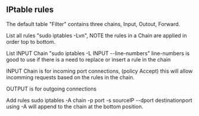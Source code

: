 ## IPtable rules

The default table "Filter" contains three chains, Input, Outout, Forward.

List all rules "sudo iptables -Lvn", NOTE the rules in a Chain are applied in order top to bottom.

List INPUT Chain "sudo iptables -L INPUT --line-numbers" line-numbers is good to use if there is a need to replace or insert a rule in the chain

INPUT Chain is for incoming port connections, (policy Accept) this will allow incomming requests based on the rules in the chain.

OUTPUT is for outgoing connections

Add rules
sudo iptables -A chain -p port -s sourceIP --dport destinationport 
using -A will append to the chain at the bottom position.
